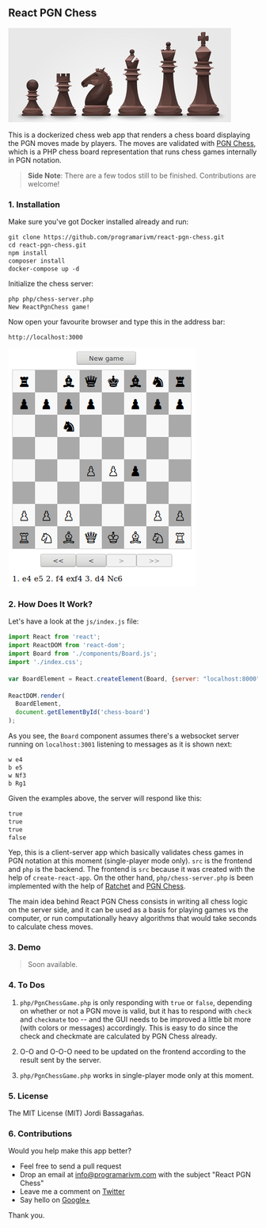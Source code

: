 ## React PGN Chess

![React PGN Chess](/resources/black-chess-pieces.jpg?raw=true)

This is a dockerized chess web app that renders a chess board displaying the PGN moves made by players. The moves are validated with [PGN Chess](https://github.com/programarivm/pgn-chess), which is a PHP chess board representation that runs chess games internally in PGN notation.

> **Side Note**: There are a few todos still to be finished. Contributions are welcome!

### 1. Installation

Make sure you've got Docker installed already and run:

    git clone https://github.com/programarivm/react-pgn-chess.git
    cd react-pgn-chess.git
    npm install
    composer install
    docker-compose up -d

Initialize the chess server:

    php php/chess-server.php
    New ReactPgnChess game!

Now open your favourite browser and type this in the address bar:

    http://localhost:3000

![React PGN Chess](/resources/figure-01.png?raw=true)

### 2. How Does It Work?

Let's have a look at the `js/index.js` file:

```JavaScript
import React from 'react';
import ReactDOM from 'react-dom';
import Board from './components/Board.js';
import './index.css';

var BoardElement = React.createElement(Board, {server: "localhost:8000"});

ReactDOM.render(
  BoardElement,
  document.getElementById('chess-board')
);
```

As you see, the `Board` component assumes there's a websocket server running on `localhost:3001` listening to messages as it is shown next:

    w e4
    b e5
    w Nf3
    b Rg1

Given the examples above, the server will respond like this:

    true
    true
    true
    false

Yep, this is a client-server app which basically validates chess games in PGN notation at this moment (single-player mode only). `src` is the frontend and `php` is the backend. The frontend is `src` because it was created with the help of `create-react-app`. On the other hand, `php/chess-server.php` is been implemented with the help of [Ratchet](http://socketo.me/) and [PGN Chess](https://github.com/programarivm/pgn-chess).

The main idea behind React PGN Chess consists in writing all chess logic on the server side, and it can be used as a basis for playing games vs the computer, or run computationally heavy algorithms that would take seconds to calculate chess moves.

### 3. Demo

> Soon available.

### 4. To Dos

1. `php/PgnChessGame.php` is only responding with `true` or `false`, depending on whether or not a PGN move is valid, but it has to respond with `check` and `checkmate` too -- and the GUI needs to be improved a little bit more (with colors or messages) accordingly. This is easy to do since the check and checkmate are calculated by PGN Chess already.

2. O-O and O-O-O need to be updated on the frontend according to the result sent by the server.

3. `php/PgnChessGame.php` works in single-player mode only at this moment.

### 5. License

The MIT License (MIT) Jordi Bassagañas.

### 6. Contributions

Would you help make this app better?

- Feel free to send a pull request
- Drop an email at info@programarivm.com with the subject "React PGN Chess"
- Leave me a comment on [Twitter](https://twitter.com/programarivm)
- Say hello on [Google+](https://plus.google.com/+Programarivm)

Thank you.
